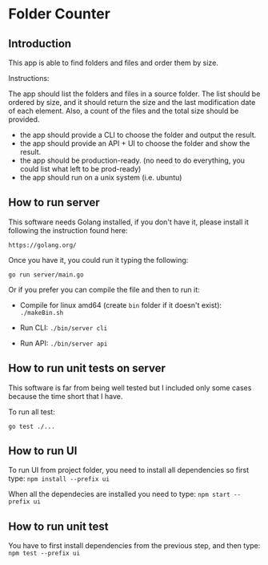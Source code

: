 # Folder Counter

## Introduction
This app is able to find folders and files and order them by size.

Instructions:

The app should list the folders and files in a source folder. The list should be ordered by size, and it should return the size and the last modification date of each element. Also, a count of the files and the total size should be provided.
- the app should provide a CLI to choose the folder and output the result.
- the app should provide an API + UI to choose the folder and show the result.
- the app should be production-ready. (no need to do everything,  you could list what left to be prod-ready)
- the app should run on a unix system (i.e. ubuntu)

## How to run server
This software needs Golang installed, if you don't have it, please install it following the instruction found here:

`https://golang.org/`

Once you have it, you could run it typing the following:

`go run server/main.go`

Or if you prefer you can compile the file and then to run it:

* Compile for linux amd64 (create `bin` folder if it doesn't exist): `./makeBin.sh`

* Run CLI: `./bin/server cli`

* Run API: `./bin/server api`

## How to run unit tests on server
This software is far from being well tested but I included only some cases because the time short that I have.

To run all test:

`go test ./...`

## How to run UI
To run UI from project folder, you need to install all dependencies so first type:
`npm install --prefix ui`

When all the dependecies are installed you need to type:
`npm start --prefix ui`

## How to run unit test
You have to first install dependencies from the previous step, and then type:
`npm test --prefix ui`
